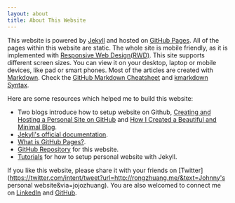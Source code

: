 ```yaml
---
layout: about
title: About This Website
---
```


This website is powered by [Jekyll](http://jekyllrb.com/) and hosted on [GitHub Pages](https://pages.github.com/). All of the pages within this website are static. The whole site is mobile friendly, as it is implemented with [Responsive Web Design(RWD)](https://en.wikipedia.org/wiki/Responsive_web_design). This site supports different screen sizes. You can view it on your desktop, laptop or mobile devices, like pad or smart phones. Most of the articles are created with [Markdown](https://en.wikipedia.org/wiki/Markdown). Check the [GitHub Markdown Cheatsheet](https://github.com/adam-p/markdown-here/wiki/Markdown-Cheatsheet) and [kmarkdown Syntax](https://kramdown.gettalong.org/syntax.html).

Here are some resources which helped me to build this website:
* Two blogs introduce how to setup website on Github, [Creating and Hosting a Personal Site on GitHub](http://jmcglone.com/guides/github-pages/) and [How I Created a Beautiful and Minimal Blog](http://joshualande.com/jekyll-github-pages-poole).
* [Jekyll's official documentation](https://jekyllrb.com/docs/).
* [What is GitHub Pages?](https://help.github.com/en/articles/what-is-github-pages).
* [GitHub Repository](https://github.com/jojozhuang/jojozhuang.github.io) for this website.
* [Tutorials](/popular/?navigation=Popular,%20Personal%20Website,) for how to setup personal website with Jekyll.

If you like this website, please share it with your friends on [Twitter](https://twitter.com/intent/tweet?url=http://rongzhuang.me/&text=Johnny's personal website&via=jojozhuang). You are also welcomed to connect me on [LinkedIn](https://www.linkedin.com/in/rongzhuang/) and [GitHub](https://github.com/jojozhuang).
